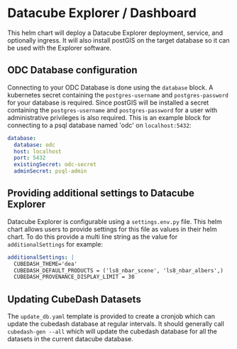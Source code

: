 # Datacube Explorer / Dashboard

This helm chart will deploy a Datacube Explorer deployment, service, and optionally ingress. It will also install postGIS on the target database so it can be used with the Explorer software.

## ODC Database configuration
Connecting to your ODC Database is done using the `database` block. A kubernetes secret containing the `postgres-username` and `postgres-password` for your database is required. Since postGIS will be installed a secret containing the `postgres-username` and `postgres-password` for a user with administrative privileges is also required. This is an example block for connecting to a psql database named 'odc' on `localhost:5432`:
```YAML
database:
  database: odc
  host: localhost
  port: 5432
  existingSecret: odc-secret
  adminSecret: psql-admin
```

## Providing additional settings to Datacube Explorer
Datacube Explorer is configurable using a `settings.env.py` file. This helm chart allows users to provide settings for this file as values in their helm chart. To do this provide a multi line string as the value for `additionalSettings` for example:
```YAML
additionalSettings: |
  CUBEDASH_THEME='dea'
  CUBEDASH_DEFAULT_PRODUCTS = ('ls8_nbar_scene', 'ls8_nbar_albers',)
  CUBEDASH_PROVENANCE_DISPLAY_LIMIT = 30
```

## Updating CubeDash Datasets
The `update_db.yaml` template is provided to create a cronjob which can update the cubedash database at regular intervals. It should generally call `cubedash-gen --all` which will update the cubedash database for all the datasets in the current datacube database.